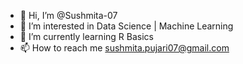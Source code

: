 - 👋 Hi, I’m @Sushmita-07
- 👀 I’m interested in Data Science | Machine Learning
- 🌱 I’m currently learning R Basics
- 📫 How to reach me sushmita.pujari07@gmail.com

<!---
Sushmita-07/Sushmita-07 is a ✨ special ✨ repository because its `README.md` (this file) appears on your GitHub profile.
You can click the Preview link to take a look at your changes.
--->
